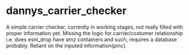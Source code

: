 # dannys_carrier_checker
A simple carrier checker, currently in working stages, not really filled with proper information yet. 
Missing the logic for carrier/costumer relationship i.e. does esnl_drop have amz containers and such, requires a database probably.
Reliant on the inputed information(pinc).

